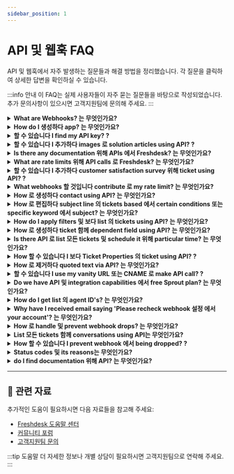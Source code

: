 ```yaml
---
sidebar_position: 1
---
```


# API 및 웹훅 FAQ

API 및 웹훅에서 자주 발생하는 질문들과 해결 방법을 정리했습니다. 각 질문을 클릭하여 상세한 답변을 확인하실 수 있습니다.

:::info 안내
이 FAQ는 실제 사용자들이 자주 묻는 질문들을 바탕으로 작성되었습니다. 추가 문의사항이 있으시면 고객지원팀에 문의해 주세요.
:::

<details>
<summary><strong>What are Webhooks? 는 무엇인가요?</strong></summary>

Webhook is callback 로 application 또는 web service is triggered when specific event occurs. means you 할 수 있습니다 set up Webhook 로 look 위해 specific 업데이트하다, 변경하다 또는 작업 로 occur 에서 your Helpdesk 및 it 할 것입니다 automatically push information you specify 로 application you want. 에서 simple words, two applications communicate using Webhooks. Webhooks 할 수 있습니다 triggered via automation rules run 에서 ticket creation 및 rules run 에서 ticket updates 에서 Freshdesk.

</details>

<details>
<summary><strong>How do I 생성하다 app? 는 무엇인가요?</strong></summary>

로 get information about creating different apps 에서 Freshdesk you 할 수 있습니다 refer 로 this documentation: [https://developers. freshdesk. com/v2/docs/quick-start/](https://developers. freshdesk. com/v2/docs/quick-start/)

</details>

<details>
<summary><strong>할 수 있습니다 I find my API key? ?</strong></summary>

**Note:**If your account is 에서 **Sprout** plan, API key 및 API functionality 할 것입니다 NOT be 사용 가능. API key is unique alphanumeric identifier, 위해 each agent 에서 your Freshdesk Account. Irrespective 의 version 의 **Freshdesk's APIs** you use, you 할 것입니다 need 로 provide either your username 및 password combination 또는 your API key 위해 authorization when making API calls 에 의해 triggering webhooks. Here's how you 할 수 있습니다 retrieve your API key: - Login 로 your Freshdesk Account - 클릭하다 your 프로필 picture icon 에서 top right corner 및 선택하다 **프로필 설정**! [이미지](https://s3. amazonaws. com/cdn. freshdesk. com/data/helpdesk/attachments/production/43123696/original/zF3n_DLVhON3Bsp8O71jLHmkLl9gs1WFew. png? 1548399480) - 에서 right pane, you 할 것입니다 find **API Key** - Copy-paste this as 필수 로 authenticate third-party solutions 다음을 확인하십시오: you are administrator/account administrator 로 perform helpdesk 활동 using API. Keep 에서 mind API keys 위해 admin/account admin are based 에서 역할 capabilities. 위해 example, account admin API is 필수 로 설치하다 app 에서 marketplace 또는 위해 any integration, while admin's API 할 수 있습니다 used 위해 any ticketing-related 활동. If you encounter any issues finding your API key 하위에서 your 프로필, kindly log 에서 로 your helpdesk 에서 different browser 또는 clear cache 또는 cookies 에서 your existing browser. Then, log 에서 if needed 및 navigate through your 프로필 설정 로 find your API key.

</details>

<details>
<summary><strong>할 수 있습니다 I 추가하다 images 로 solution articles using API? ?</strong></summary>

Yes, you 할 수 있습니다 추가하다 inline images 로 your solution articles using API. Refer 로 sample code given below :\{"description":"Test Article *이미지: Smiley face*", "status":2, "title":"Solutions API", "type":1\} Note: 다음을 확인하십시오: image 해야 합니다 be hosted 에서 public location.

</details>

<details>
<summary><strong>Is there any documentation 위해 APIs 에서 Freshdesk? 는 무엇인가요?</strong></summary>

Please visit [http://developer. freshdesk. com/api](http://developer. freshdesk. com/api) 위해 API documentation.

</details>

<details>
<summary><strong>What are rate limits 위해 API calls 로 Freshdesk? 는 무엇인가요?</strong></summary>

**Note:**per-minute rate limiting is being rolled out 에서 batches. number 의 API calls you 할 수 있습니다 make is based 에서 your plan. This limit is applied 로 your account irrespective 의 number 의 agents you have 또는 IP addresses used 로 make calls. We're currently moving 모든 Freshdesk accounts 에서 per-hour limit 로 per-minute limit. 에서 this article, we'll give you details 에서 both. **Call limits per minute** **Plan****Calls per minute** **Maximum limit per endpoint** Free00Growth200Ticket 생성하다 - 80Ticket 업데이트하다 - 80Tickets List - 20Contacts List - 20Pro400Ticket 생성하다 - 160Ticket 업데이트하다 - 160Tickets List - 100Contacts List - 100Enterprise700Ticket 생성하다 - 280Ticket 업데이트하다 - 280Tickets List - 200Contacts List - 200 위해 더 details, visit our [developer portal](https://developers. freshdesk. com/api/). If you are looking 로 increase your API limit, 또는 move 로 per-minute limiting, please drop email 로 support@freshdesk. com 함께 details 에서 your use-case 및 we'll help you sort this out. **** **Please note: 위해 every trial period API limit is 50 per minute. **

</details>

<details>
<summary><strong>할 수 있습니다 I 추가하다 customer satisfaction survey 위해 ticket using API? ?</strong></summary>

Yes, here is API documentation 위해 creating Satisfaction Survey: [https://developer. freshdesk. com/api/#create_satisfaction_rating](https://developer. freshdesk. com/api/#create_satisfaction_rating). endpoint api/v2/tickets/[ticket_id]/satisfaction_ratings is one 위해 creating satisfaction rating using APIs.

</details>

<details>
<summary><strong>What webhooks 할 것입니다 contribute 로 my rate limit? 는 무엇인가요?</strong></summary>

Any webhook you have set up 에서 your Freshdesk - be it 에서 automation rule, 또는 external webhooks ( like Zapier 또는 TimeCamp) - 할 것입니다 contribute towards adding 로 API calls resulting 에서 meeting 함께 your rate limits.

</details>

<details>
<summary><strong>How 로 생성하다 contact using API? 는 무엇인가요?</strong></summary>

Refer this [연결](https://developer. freshdesk. com/api/#create_contact) 로 get detailed information 에서 creating contact using API.

</details>

<details>
<summary><strong>How 로 편집하다 subject line 의 tickets based 에서 certain conditions 또는 specific keyword 에서 subject? 는 무엇인가요?</strong></summary>

This 할 수 있습니다 done using API. 이동하다 **Admin > Workflow > Automations > Ticket Creation > New Rule** 및 set up automation rule as follows: **Condition:**Description contains ". . . . . . . . . . . " **작업:**Trigger webhook! [이미지](https://s3. amazonaws. com/cdn. freshdesk. com/data/helpdesk/attachments/production/50001067860/original/sHUR6bJSwyf2TAO-2XJZ-ly3VGO0HOFrEQ. png? 1588840658) Kindly refer 로 this[연결](https://developers. freshdesk. com/api/#update_ticket) 위해 더 information 에서 updating ticket details via API. Copy code accordingly 위해 changing subject.

</details>

<details>
<summary><strong>How do I apply filters 및 보다 list 의 tickets using API? 는 무엇인가요?</strong></summary>

You 할 수 있습니다 보다 tickets 에서 custom ticket list 보다, using API. You 할 수 있습니다 make use 의 v1 의 API 로 have this done. Please refer 로 this [documentation](https://freshdesk. com/api#view_all_ticket) 위해 detailed information 에서 same.

</details>

<details>
<summary><strong>How 로 생성하다 ticket 함께 dependent field using API? 는 무엇인가요?</strong></summary>

You 할 수 있습니다 use **생성하다 ticket 함께 custom fields** commands via API as given 에서 this [연결](https://developer. freshdesk. com/api/#create_ticket) 로 생성하다 ticket 함께 dependent field using API.

</details>

<details>
<summary><strong>Is there API 로 list 모든 tickets 및 schedule it 위해 particular time? 는 무엇인가요?</strong></summary>

You 할 수 있습니다 list 모든 tickets 에서 periodic basis. API documentation 될 것입니다 사용 가능 에서 [http://developer. freshdesk. com/api/#list_all_tickets](http://developer. freshdesk. com/api/#list_all_tickets). **Note:** automated script has 로 be run 에서 your end 로 run this API call 에서 ***specified time interval. ***

</details>

<details>
<summary><strong>How 할 수 있습니다 I 보다 Ticket Properties 의 ticket using API? ?</strong></summary>

You 할 수 있습니다 use API 로 "보다 Ticket" 및 as part 의 response, you 될 것입니다 able 로 receive Tag added 로 ticket. **Command** **:** Get **Callback U****R****L :**/api/v2/tickets/[id] **Sample Curl :**curl -v -u username:password -H "Content-Type: application/json" -X GET '[https://domain. freshdesk. com/api/v2/tickets/20](https://domain. freshdesk. com/api/v2/tickets/20)'

</details>

<details>
<summary><strong>How 로 제거하다 quoted text via API? 는 무엇인가요?</strong></summary>

You 할 수 있습니다 use this command below 로 제거하다 quoted text through API: client. interface. trigger("클릭하다", \{id: "delete_quoted_text"\})

</details>

<details>
<summary><strong>할 수 있습니다 I use my vanity URL 또는 CNAME 로 make API call? ?</strong></summary>

As 의 now, V2 의 Freshdesk's API supports 만 Freshdesk URL 에서 HTTPs. Making calls using vanity URL isn't supported.

</details>

<details>
<summary><strong>Do we have API 및 integration capabilities 에서 free Sprout plan? 는 무엇인가요?</strong></summary>

No, 접근 로 Freshdesk APIs 및 integration capabilities is not 사용 가능 에서 free Sprout plan. It 될 것입니다 **사용 가능 에서 Blossom plan onwards. ** Please refer [here](https://freshdesk. com/helpdesk-기능) 위해 detailed 기능 comparison chart.

</details>

<details>
<summary><strong>How do I get list 의 agent ID's? 는 무엇인가요?</strong></summary>

You 할 수 있습니다 use our API 로 get list 의 모든 agents 할 것입니다 include Agent's IDs as well. 로 know 더 about same you 할 수 있습니다 make use 의 [https://developers. freshdesk. com/api/#list_all_agents](https://developers. freshdesk. com/api/#list_all_agents)

</details>

<details>
<summary><strong>Why have I received email saying 'Please recheck webhook 설정 에서 your account'? 는 무엇인가요?</strong></summary>

This is notification email is auto-generated when Webhook is triggered 에서 your account fails. This Webhook 할 수 있습니다 be part 의 automations 또는 에서 your server. When you set-up webhooks, you 할 것입니다 have entered incorrect URL 또는 content 에서 script 위해 webhooks 할 수 있습니다 be incorrect. Please confirm you have entered right URL 위해 those webhooks 및 확인하다 if rules are set correctly.

</details>

<details>
<summary><strong>How 로 handle 및 prevent webhook drops? 는 무엇인가요?</strong></summary>

Webhook is callback 로 application 또는 web service triggered when specific event occurs. 에서 case 의 particular 업데이트하다, 변경하다, 또는 작업 에서 your helpdesk, you 할 수 있습니다 set up Webhook 로 automatically push specific information 로 application through Freshdesk automations - ticket creation 및 ticket 업데이트하다 rules. You 할 수 있습니다 configure as 많은 Webhooks 위해 event triggers as you want 하지만 execute them 만 based 에서 [API rate limit](https://developer. freshdesk. com/api/#ratelimit) 위해 your account. Any webhooks beyond limit 될 것입니다 postponed 로 next hour if you schedule 더 than assigned call rate. If system postpones webhook 에서 execution 위해 더 than 24 hours, Freshdesk drops webhook 및 sends following alert email 로 helpdesk admin.! [이미지](https://s3. amazonaws. com/cdn. freshdesk. com/data/helpdesk/attachments/production/50006747944/original/p3DNq-mnBj1zVIbx0Sn1w_qlKw9-92mXEg. png? 1666789883) 또한, 확인하다 로 set-up webhooks 함께 correct URL 및 follow proper syntax 위해 webhook content 로 avoid webhook failures during execution. Please reach out 로 [support@freshdesk. com](mailto:support@freshdesk. com) 로 learn 더 about 설정 up webhooks 위해 your business use-case 더 efficiently 및 avoid failures 에 의해 keeping them within API rate limit.

</details>

<details>
<summary><strong>List 모든 tickets 함께 conversations using API는 무엇인가요?</strong></summary>

You 할 수 있습니다 use API [https://developers. freshdesk. com/api/#list_all_ticket_notes](https://developers. freshdesk. com/api/#list_all_ticket_notes) 로 list 모든 conversations 의 ticket. You 할 수 있습니다 make use 의 script 로 fetch conversations 의 모든 tickets as 필수. 로 know tickets 에서 there are multiple conversations you 할 수 있습니다 take export 의 tickets 에서 list 보다 page. 선택하다 parameter 'Customer interaction' 및 if this is 더 than 1 it means customer has replied 로 ticket after creating it.

</details>

<details>
<summary><strong>How 할 수 있습니다 I prevent webhook 에서 being dropped? ?</strong></summary>

webhook 될 것입니다 dropped 만 if it exceeds permitted API rate limit 의 your Freshdesk Account. Please write 로 support@freshdesk. com 함께 details regarding webhook 및 use-case 위해 you had set it up. One 의 our agents 할 것입니다 get 에서 contact 함께 you 로 discuss 에서 making this 더 efficient 위해 you, after you 할 수 있습니다 trigger webhooks 및 keep it within rate limit.

</details>

<details>
<summary><strong>Status codes 및 its reasons는 무엇인가요?</strong></summary>

에서 Freshdesk, error codes 할 수 있습니다 appear during various interactions 및 processes, indicating specific issues 또는 anomalies need attention. Understanding these error codes 및 their reasons 할 수 있습니다 help diagnose 및 resolve underlying problems efficiently. Below are 일부 common error codes encountered 에서 Freshdesk 및 reasons they 할 수 있습니다 occur: HTTP STATUS CODETEXTDESCRIPTION200 OK request was successful, 및 server responded 함께 requested data. 201 Created request was successful, 및 new resource was created. 204 No Content request was successful, 하지만 there is no content 로 send 에서 response. 400Client 또는 Validation ErrorThe request body/query string is not 에서 correct format. 위해 example, [생성하다 ticket](http://developer. freshdesk. com/api/#create_ticket) API requires **requester_id** field 로 be sent as part 의 request 및 if it is missing, this status code is returned. 401Authentication FailureIndicates **Authorization** header is either missing 또는 incorrect. You 할 수 있습니다 learn 더 about Authorization header [here. ](http://developer. freshdesk. com/api/#authentication)403Access DeniedThis indicates agent whose credentials were used 에서 making this request was not authorized 로 perform this API call. It 할 수 있습니다 this API call requires admin level credentials 또는 perhaps Freshdesk portal doesn't have corresponding 기능 활성화됨. It 할 수 있습니다 또한 indicate user has reached maximum number 의 failed login attempts 또는 account has reached maximum number 의 agents404Requested Resource not FoundThis status code is returned when request contains invalid ID/Freshdesk domain 에서 URL 또는 invalid URL itself. 위해 example, API call 로 retrieve ticket 함께 invalid ID 할 것입니다 return HTTP 404 status code 로 let you know no such ticket exists. 405Method not allowedThis API request used wrong HTTP verb/method. 위해 example, API PUT request 에서 /api/v2/tickets endpoint 할 것입니다 return HTTP 405 as /api/v2/tickets allows 만 GET 및 POST requests. 406Unsupported Accept HeaderOnly **application/json** 및 ***/*** are supported. When uploading files multipart/form-data is supported. 409Inconsistent/Conflicting StateThe resource is being created/updated is 에서 inconsistent 또는 conflicting state. 위해 example, if you attempt 로 [생성하다 Contact](http://developer. freshdesk. com/api/#create_user) 함께 email is 이미 associated 함께 existing user, this code 될 것입니다 returned. 415Unsupported Content-typeContent type **application/xml** is not supported. 만 **application/json** is supported. 429Rate Limit ExceededThe API rate limit allotted 위해 your Freshdesk domain has been exhausted. 500Unexpected Server ErrorPhew! ! You 할 수 있습니다't do anything 더 here. This indicates error 에서 Freshdesk's side. Please [support@freshdesk. com](mailto:support@freshdesk. com) your API script along 함께 response headers. We 할 것입니다 reach you out 로 you 및 fix this ASAP. 502Bad Gateway server, while acting as gateway 또는 proxy, received invalid response 에서 upstream server. 503 Service Unavailable server is not ready 로 handle request, possibly due 로 maintenance 또는 overload. 504 Gateway Timeout server, while acting as gateway 또는 proxy, did not receive timely response 에서 upstream server.

</details>

<details>
<summary><strong>do I find documentation 위해 API? 는 무엇인가요?</strong></summary>

Freshdesk API documentation 할 수 있습니다 found 하위에서 - [https://developers. freshdesk. com/api](https://developers. freshdesk. com/api). Using information 사용 가능 here, you 될 것입니다 able 로 build your own account specific API based 에서 your business requirements.

</details>

---

## 🔗 관련 자료

추가적인 도움이 필요하시면 다음 자료들을 참고해 주세요:

- [Freshdesk 도움말 센터](https://support.freshdesk.com)
- [커뮤니티 포럼](https://community.freshworks.com)
- [고객지원팀 문의](mailto:support@freshdesk.com)

:::tip 도움말
더 자세한 정보나 개별 상담이 필요하시면 고객지원팀으로 연락해 주세요.
:::
